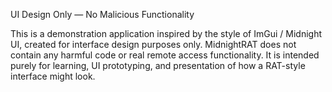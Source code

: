 UI Design Only — No Malicious Functionality

This is a demonstration application inspired by the style of ImGui / Midnight UI, created for interface design purposes only.
MidnightRAT does not contain any harmful code or real remote access functionality.
It is intended purely for learning, UI prototyping, and presentation of how a RAT-style interface might look.
